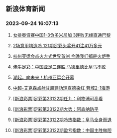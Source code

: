 ## 新浪体育新闻 
### 2023-09-24 16:07:13

1. [女排奥资赛中国1-3负多米尼加 3连败无缘直通巴黎](https://sports.sina.com.cn/others/volleyball/2023-09-23/doc-imznthvc0926036.shtml)

2. [2场意甲均造冷 121期足彩头奖开41注41万多元](https://sports.sina.com.cn/l/2023-09-24/doc-imznucyp0596442.shtml)

3. [杭州亚运会点火方式世界首创 今晚我们都是火炬手](https://sports.sina.com.cn/o/2023-09-23/doc-imznthux1078915.shtml)

4. [佬牛足彩：中国亚足三连胜  马德里德比皇马不败](https://sports.sina.com.cn/l/2023-09-24/doc-imznuqqp0248214.shtml)

5. [潮起，向未来！杭州亚运会开幕](https://sports.sina.com.cn/o/2023-09-23/doc-imznthuz4160341.shtml)

6. [中超-艾克森点射甘超建功理查德染红 蓉城2-1海港](https://sports.sina.com.cn/china/j/2023-09-23/doc-imznthuy6390426.shtml)

7. [[新浪彩票]足彩第23122期任九：利物浦可高看](https://sports.sina.com.cn/l/2023-09-24/doc-imznucyr3699103.shtml)

8. [[新浪彩票]足彩第23122期大势：阿森纳防平](https://sports.sina.com.cn/l/2023-09-24/doc-imznucyt0475973.shtml)

9. [[新浪彩票]足彩第23122期冷热指数：皇马全身而退](https://sports.sina.com.cn/l/2023-09-24/doc-imznucyt0477155.shtml)

10. [[新浪彩票]足彩第23122期盈亏指数：中国主胜做胆](https://sports.sina.com.cn/l/2023-09-24/doc-imznucyt0476688.shtml)

